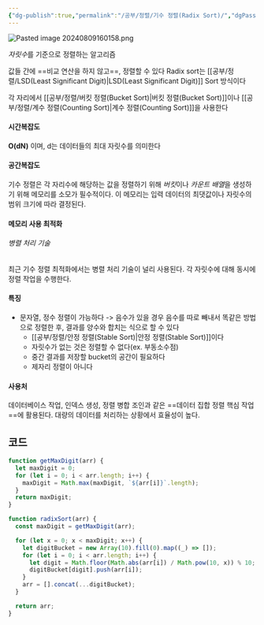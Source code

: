 ```yaml
---
{"dg-publish":true,"permalink":"/공부/정렬/기수 정렬(Radix Sort)/","dgPassFrontmatter":true}
---
```



![Pasted image 20240809160158.png](/img/user/%EC%B2%A8%EB%B6%80%ED%8C%8C%EC%9D%BC/Pasted%20image%2020240809160158.png)

*자릿수*를 기준으로 정렬하는 알고리즘

값들 간에 ==비교 연산을 하지 않고==,  정렬할 수 있다
Radix sort는 [[공부/정렬/LSD(Least Significant Digit)\|LSD(Least Significant Digit)]] Sort 방식이다

각 자리에서 [[공부/정렬/버킷 정렬(Bucket Sort)\|버킷 정렬(Bucket Sort)]]이나 [[공부/정렬/계수 정렬(Counting Sort)\|계수 정렬(Counting Sort)]]을 사용한다

#### 시간복잡도
**O(dN)** 이며, d는 데이터들의 최대 자릿수를 의미한다

#### 공간복잡도
기수 정렬은 각 자리수에 해당하는 값을 정렬하기 위해 *버킷*이나 *카운트 배열*을 생성하기 위해 메모리를 소모가 필수적이다.
이 메모리는 입력 데이터의 최댓값이나 자릿수의 범위 크기에 따라 결정된다. 

#### 메모리 사용 최적화
###### 병렬 처리 기술
최근 기수 정렬 최적화에서는 병렬 처리 기술이 널리 사용된다. 각 자릿수에 대해 동시에 정렬 작업을 수행한다.

#### 특징
- 문자열, 정수 정렬이 가능하다
  -> 음수가 있을 경우 음수를 따로 빼내서 똑같은 방법으로 정렬한 후, 결과를 양수와 합치는 식으로 할 수 있다
  - [[공부/정렬/안정 정렬(Stable Sort)\|안정 정렬(Stable Sort)]]이다
  - 자릿수가 없는 것은 정렬할 수 없다(ex. 부동소수점)
  - 중간 결과를 저장할 bucket의 공간이 필요하다
  - 제자리 정렬이 아니다

#### 사용처
데이터베이스 작업, 인덱스 생성, 정렬 병합 조인과 같은 ==데이터 집합 정렬 핵심 작업==에 활용된다.
대량의 데이터를 처리하는 상황에서 효율성이 높다.

## 코드
```js
function getMaxDigit(arr) {
  let maxDigit = 0;
  for (let i = 0; i < arr.length; i++) {
    maxDigit = Math.max(maxDigit, `${arr[i]}`.length);
  }
  return maxDigit;
}

function radixSort(arr) {
  const maxDigit = getMaxDigit(arr);

  for (let x = 0; x < maxDigit; x++) {
    let digitBucket = new Array(10).fill(0).map((_) => []);
    for (let i = 0; i < arr.length; i++) {
      let digit = Math.floor(Math.abs(arr[i]) / Math.pow(10, x)) % 10;
      digitBucket[digit].push(arr[i]);
    }
    arr = [].concat(...digitBucket);
  }

  return arr;
}
```